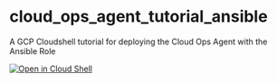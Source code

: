 # cloud_ops_agent_tutorial_ansible
A GCP Cloudshell tutorial for deploying the Cloud Ops Agent with the Ansible Role


[![Open in Cloud Shell](https://gstatic.com/cloudssh/images/open-btn.svg)](https://ssh.cloud.google.com/cloudshell/editor?cloudshell_git_repo=https%3A%2F%2Fgithub.com%2Fkyleabenson%2Fcloud_ops_agent_tutorial_ansible.git&cloudshell_image=gcr.io%2Fcloud-ops-tutorials%2Fcloud-ops-agent-ansible&cloudshell_open_in_editor=%2Fansible&cloudshell_tutorial=tutorial.md)
